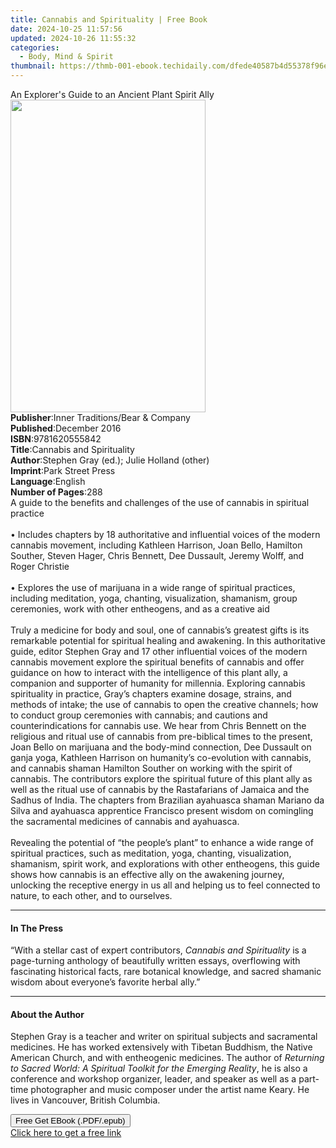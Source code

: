 ```yaml
---
title: Cannabis and Spirituality | Free Book
date: 2024-10-25 11:57:56
updated: 2024-10-26 11:55:32
categories:
  - Body, Mind & Spirit
thumbnail: https://thmb-001-ebook.techidaily.com/dfede40587b4d55378f96eae2ac3e682c257982c36072d60fe24896adfc160bb.jpg
---
```

<main id="book-container">
  <div class="flex flex-col">
    <div class="book-brief flex-1 py-6 px-4 sm:p-6 md:py-10 md:px-8">
      <!-- brief-->
      <div class="book-brief-main">
        An Explorer's Guide to an Ancient Plant Spirit Ally
      </div>
    </div>
    <div
      class="book-meta-info flex-1 grid gap-4 col-start-1 col-end-3 row-start-1 sm:mb-6 sm:grid-cols-4 lg:gap-6 lg:col-start-2 lg:row-end-6 lg:row-span-6 lg:mb-0"
    >
      <div
        class="book-meta-info-left place-content-center mt-4 p-4 text-sm leading-6 col-start-2 col-span-2 dark:text-slate-400"
      >
        <img
          class="w-full h-500 object-cover rounded-lg sm:h-255 sm:col-span-2 lg:col-span-full"
          src="https://img-001-ebook.techidaily.com/664deb195abe680849c09ddbf69eb0d8be773d82375e86885c223fc0818d043b.jpg"
          alt=""
          width="312"
          height="500"
        />
      </div>
      <div
        class="book-meta-info-right mt-2 col-start-1 row-start-2 col-span-3 self-center"
      >
        <!-- meta data  -->
        <div class="flex flex-col px-4 md:px-8">
          <div class="flex-1">
            <strong>Publisher</strong>:<span class="px-2"
              >Inner Traditions/Bear &amp; Company</span
            >
          </div>
          <div class="flex-1">
            <strong>Published</strong>:<span class="px-2">December 2016</span>
          </div>
          <div class="flex-1">
            <strong>ISBN</strong>:<span class="px-2">9781620555842</span>
          </div>
          <div class="flex-1">
            <strong>Title</strong>:<span class="px-2"
              >Cannabis and Spirituality</span
            >
          </div>
          <div class="flex-1">
            <strong>Author</strong>:<span class="px-2"
              >Stephen Gray (ed.); Julie Holland (other)</span
            >
          </div>
          <div class="flex-1">
            <strong>Imprint</strong>:<span class="px-2">Park Street Press</span>
          </div>
          <div class="flex-1">
            <strong>Language</strong>:<span class="px-2">English</span>
          </div>
          <div class="flex-1">
            <strong>Number of Pages</strong>:<span class="px-2">288</span>
          </div>
        </div>
      </div>
    </div>
    <div class="book-description flex-1 py-6 px-4 sm:p-6 md:py-10 md:px-8">
      <div class="book-description-main">
        <div accordion-content="" id="description">
          A guide to the benefits and challenges of the use of cannabis in
          spiritual practice <br />
          <br />• Includes chapters by 18 authoritative and influential voices
          of the modern cannabis movement, including Kathleen Harrison, Joan
          Bello, Hamilton Souther, Steven Hager, Chris Bennett, Dee Dussault,
          Jeremy Wolff, and Roger Christie <br />
          <br />• Explores the use of marijuana in a wide range of spiritual
          practices, including meditation, yoga, chanting, visualization,
          shamanism, group ceremonies, work with other entheogens, and as a
          creative aid <br />
          <br />Truly a medicine for body and soul, one of cannabis’s greatest
          gifts is its remarkable potential for spiritual healing and awakening.
          In this authoritative guide, editor Stephen Gray and 17 other
          influential voices of the modern cannabis movement explore the
          spiritual benefits of cannabis and offer guidance on how to interact
          with the intelligence of this plant ally, a companion and supporter of
          humanity for millennia. Exploring cannabis spirituality in practice,
          Gray’s chapters examine dosage, strains, and methods of intake; the
          use of cannabis to open the creative channels; how to conduct group
          ceremonies with cannabis; and cautions and counterindications for
          cannabis use. We hear from Chris Bennett on the religious and ritual
          use of cannabis from pre-biblical times to the present, Joan Bello on
          marijuana and the body-mind connection, Dee Dussault on ganja yoga,
          Kathleen Harrison on humanity’s co-evolution with cannabis, and
          cannabis shaman Hamilton Souther on working with the spirit of
          cannabis. The contributors explore the spiritual future of this plant
          ally as well as the ritual use of cannabis by the Rastafarians of
          Jamaica and the Sadhus of India. The chapters from Brazilian ayahuasca
          shaman Mariano da Silva and ayahuasca apprentice Francisco present
          wisdom on comingling the sacramental medicines of cannabis and
          ayahuasca. <br />
          <br />Revealing the potential of “the people’s plant” to enhance a
          wide range of spiritual practices, such as meditation, yoga, chanting,
          visualization, shamanism, spirit work, and explorations with other
          entheogens, this guide shows how cannabis is an effective ally on the
          awakening journey, unlocking the receptive energy in us all and
          helping us to feel connected to nature, to each other, and to
          ourselves.
        </div>
        <div class="accordion-fader"></div>
      </div>
    </div>
    <div class="book-excerpts flex-1 py-6 px-4 sm:p-6 md:py-10 md:px-8">
      <!-- excerpts-->
      <div class="book-excerpts-main">
        <hr />
        <h4 class="placeholder placeholder-heading">
          <span>In The Press</span>
        </h4>
        <p>
          “With a stellar cast of expert contributors,
          <i>Cannabis and Spirituality</i> is a page-turning anthology of
          beautifully written essays, overflowing with fascinating historical
          facts, rare botanical knowledge, and sacred shamanic wisdom about
          everyone’s favorite herbal ally.”
        </p>
      </div>
    </div>
    <div class="book-about-author flex-1 py-6 px-4 sm:p-6 md:py-10 md:px-8">
      <!-- about author-->
      <div class="book-main-author-main">
        <hr />
        <h4 class="placeholder placeholder-heading">
          <span>About the Author</span>
        </h4>
        <p>
          Stephen Gray is a teacher and writer on spiritual subjects and
          sacramental medicines. He has worked extensively with Tibetan
          Buddhism, the Native American Church, and with entheogenic medicines.
          The author of
          <i
            >Returning to Sacred World: A Spiritual Toolkit for the Emerging
            Reality</i
          >, he is also a conference and workshop organizer, leader, and speaker
          as well as a part-time photographer and music composer under the
          artist name Keary. He lives in Vancouver, British Columbia.
        </p>
      </div>
    </div>
    <div class="book-free-get flex-1 py-6 px-4 sm:p-6 md:py-10 md:px-8">
      <button
        id="btn-free-get"
        class="bg-blue-500 hover:bg-blue-700 text-white font-bold py-2 px-4 rounded"
      >
        Free Get EBook (.PDF/.epub)
      </button>
      <div id="countdown-display" class="px-2 text-lg mt-2"></div>
      <a
        id="free-link"
        class="hidden bg-blue-500 hover:bg-blue-700 text-white font-bold py-2 px-4 rounded"
        href="https://www.ebooks.com/en-us/book/95783008/cannabis-and-spirituality/stephen-gray/"
        target="_blank"
        >Click here to get a free link</a
      >
    </div>
    <script>
      let countdownTime = 0;
      let countdownInterval = null;
      document
        .getElementById('btn-free-get')
        .addEventListener('click', startCountdown);
      function startCountdown() {
        countdownTime = new Date().getTime() + 60000 * 3;
        countdownInterval = setInterval(updateCountdown, 1000);
        document.getElementById('btn-free-get').disabled = true;
        document
          .getElementById('btn-free-get')
          .classList.add('bg-gray-500', 'cursor-not-allowed');
      }
      function updateCountdown() {
        let currentTime = new Date().getTime();
        let timeLeft = countdownTime - currentTime;
        let secondsLeft = Math.floor(timeLeft / 1000);
        document.getElementById('countdown-display').innerHTML =
          `Remaining time: ${secondsLeft} seconds.`;
        if (secondsLeft <= 0) {
          clearInterval(countdownInterval);
          document.getElementById('btn-free-get').classList.add('hidden');
          document.getElementById('free-link').classList.remove('hidden');
          document.getElementById('countdown-display').innerHTML = '';
        }
      }
    </script>
  </div>
</main>
